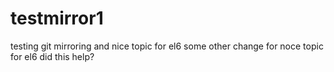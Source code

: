 testmirror1
===========

testing git mirroring
and nice topic for el6
some other change for noce topic for el6
did this help?
